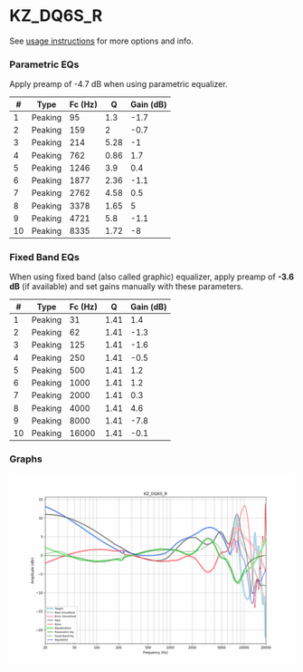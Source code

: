 # KZ_DQ6S_R
See [usage instructions](https://github.com/jaakkopasanen/AutoEq#usage) for more options and info.

### Parametric EQs
Apply preamp of -4.7 dB when using parametric equalizer.

|   # | Type    |   Fc (Hz) |    Q |   Gain (dB) |
|-----|---------|-----------|------|-------------|
|   1 | Peaking |        95 | 1.3  |        -1.7 |
|   2 | Peaking |       159 | 2    |        -0.7 |
|   3 | Peaking |       214 | 5.28 |        -1   |
|   4 | Peaking |       762 | 0.86 |         1.7 |
|   5 | Peaking |      1246 | 3.9  |         0.4 |
|   6 | Peaking |      1877 | 2.36 |        -1.1 |
|   7 | Peaking |      2762 | 4.58 |         0.5 |
|   8 | Peaking |      3378 | 1.65 |         5   |
|   9 | Peaking |      4721 | 5.8  |        -1.1 |
|  10 | Peaking |      8335 | 1.72 |        -8   |

### Fixed Band EQs
When using fixed band (also called graphic) equalizer, apply preamp of **-3.6 dB** (if available) and set gains manually with these parameters.

|   # | Type    |   Fc (Hz) |    Q |   Gain (dB) |
|-----|---------|-----------|------|-------------|
|   1 | Peaking |        31 | 1.41 |         1.4 |
|   2 | Peaking |        62 | 1.41 |        -1.3 |
|   3 | Peaking |       125 | 1.41 |        -1.6 |
|   4 | Peaking |       250 | 1.41 |        -0.5 |
|   5 | Peaking |       500 | 1.41 |         1.2 |
|   6 | Peaking |      1000 | 1.41 |         1.2 |
|   7 | Peaking |      2000 | 1.41 |         0.3 |
|   8 | Peaking |      4000 | 1.41 |         4.6 |
|   9 | Peaking |      8000 | 1.41 |        -7.8 |
|  10 | Peaking |     16000 | 1.41 |        -0.1 |

### Graphs
![](./KZ_DQ6S_R.png)
